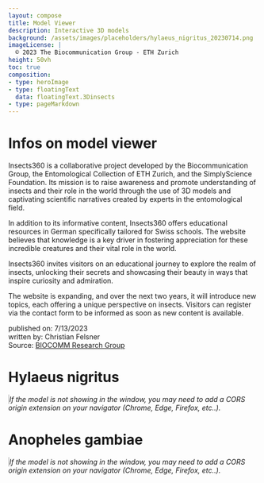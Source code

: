 ```yaml
---
layout: compose
title: Model Viewer
description: Interactive 3D models
background: /assets/images/placeholders/hylaeus_nigritus_20230714.png
imageLicense: |
  © 2023 The Biocommunication Group - ETH Zurich
height: 50vh
toc: true
composition:
- type: heroImage
- type: floatingText
  data: floatingText.3Dinsects
- type: pageMarkdown
---
```


# Infos on model viewer

Insects360 is a collaborative project developed by the Biocommunication Group, the Entomological Collection of ETH Zurich, and the SimplyScience Foundation. Its mission is to raise awareness and promote understanding of insects and their role in the world through the use of 3D models and captivating scientific narratives created by experts in the entomological field.

In addition to its informative content, Insects360 offers educational resources in German specifically tailored for Swiss schools. The website believes that knowledge is a key driver in fostering appreciation for these incredible creatures and their vital role in the world.

Insects360 invites visitors on an educational journey to explore the realm of insects, unlocking their secrets and showcasing their beauty in ways that inspire curiosity and admiration.

The website is expanding, and over the next two years, it will introduce new topics, each offering a unique perspective on insects. Visitors can register via the contact form to be informed as soon as new content is available.

published on: 7/13/2023  
written by: Christian Felsner  
Source: [BIOCOMM Research Group](https://biocommunication.org/en/insects360/3d-scans/)


# Hylaeus nigritus
<!-- Inclusion of the model-viewer library -->
<script type="module" src="https://unpkg.com/@google/model-viewer/dist/model-viewer.min.js"></script>

<!-- Model Viewer Component -->
<model-viewer id="dynamic-model-viewer"
              src=""
              shadow-intensity="1" 
              camera-controls="" 
              touch-action="none" 
              interaction-prompt-threshold="500" 
              auto-rotate="" 
              class="js-scan-viewer" 
              ar-status="not-presenting" 
              style="width: 100%; max-width: 100vw; height: 50vh; border: 1px solid #ccc; background-color: #fff;"></model-viewer>
_If the model is not showing in the window, you may need to add a CORS origin extension on your navigator (Chrome, Edge, Firefox, etc..)._

<script>
function getModelNameFromURL() {
    const urlParams = new URLSearchParams(window.location.search);
    return urlParams.get('model');
}

document.addEventListener('DOMContentLoaded', (event) => {
    const modelName = getModelNameFromURL();
    if (modelName) {
        const modelViewer = document.getElementById('dynamic-model-viewer');
        const modelSrc = `${modelName}.gltf`;
        modelViewer.setAttribute('src', modelSrc);
    }
});
</script>


# Anopheles gambiae
<!-- Inclusion of the model-viewer library -->
<script type="module" src="https://unpkg.com/@google/model-viewer/dist/model-viewer.min.js"></script>

<!-- Model Viewer Component -->
<model-viewer src="https://biocommunication.org/filesystems/scans/Mosquito-cgj-20240211.gltf"
              shadow-intensity="1" 
              camera-controls="" 
              touch-action="none" 
              interaction-prompt-threshold="500" 
              auto-rotate="" 
              class="js-scan-viewer" 
              ar-status="not-presenting" 
              style="width: 100%; max-width: 100vw; height: 500px; border: 1px solid #ccc; background-color: #fff;"></model-viewer>
_If the model is not showing in the window, you may need to add a CORS origin extension on your navigator (Chrome, Edge, Firefox, etc..)._
